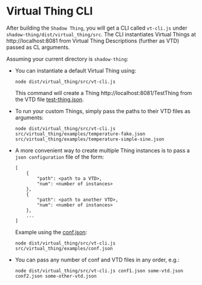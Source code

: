 # Virtual Thing CLI
After building the `Shadow Thing`, you will get a CLI called `vt-cli.js` under `shadow-thing/dist/virtual_thing/src`. The CLI instantiates Virtual Things at http://localhost:8081 from Virtual Thing Descriptions (further as VTD) passed as CL arguments.  


Assuming your current directory is `shadow-thing`:

- You can instantiate a default Virtual Thing using:

    ```
    node dist/virtual_thing/src/vt-cli.js 
    ```
    This command will create a Thing http://localhost:8081/TestThing from the VTD file [test-thing.json][test-thing].

- To run your custom Things, simply pass the paths to their VTD files as arguments:

    ```
    node dist/virtual_thing/src/vt-cli.js src/virtual_thing/examples/temperature-fake.json src/virtual_thing/examples/temperature-simple-sine.json
    ```

- A more convenient way to create multiple Thing instances is to pass a `json configuration` file of the form:

    ```
    [
        {
            "path": <path to a VTD>,
            "num": <number of instances>
        },
        {
            "path": <path to another VTD>,
            "num": <number of instances>
        },
        ...
    ]
    ```
    Example using the [conf.json][conf]:  
    
    ```
    node dist/virtual_thing/src/vt-cli.js src/virtual_thing/examples/conf.json
    ```    

- You can pass any number of conf and VTD files in any order, e.g.:

    ```
    node dist/virtual_thing/src/vt-cli.js conf1.json some-vtd.json conf2.json some-other-vtd.json
    ```


[test-thing]: ../../../src/virtual_thing/examples/test-thing.json
[conf]: ../../../src/virtual_thing/examples/conf.json